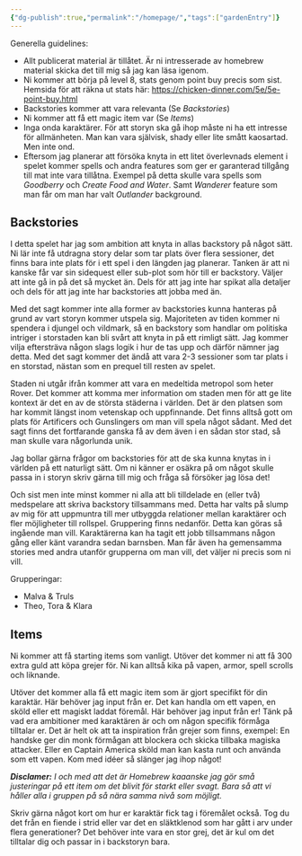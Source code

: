 ```yaml
---
{"dg-publish":true,"permalink":"/homepage/","tags":["gardenEntry"]}
---
```


Generella guidelines:
- Allt publicerat material är tillåtet. Är ni intresserade av homebrew material skicka det till mig så jag kan läsa igenom. 
- Ni kommer att börja på level 8, stats genom point buy precis som sist. Hemsida för att räkna ut stats här: https://chicken-dinner.com/5e/5e-point-buy.html 
- Backstories kommer att vara relevanta (Se *Backstories*)
- Ni kommer att få ett magic item var (Se *Items*)
- Inga onda karaktärer. För att storyn ska gå ihop måste ni ha ett intresse för allmänheten. Man kan vara självisk, shady eller lite smått kaosartad. Men inte ond.
- Eftersom jag planerar att försöka knyta in ett litet överlevnads element i spelet kommer spells och andra features som ger er garanterad tillgång till mat inte vara tillåtna. Exempel på detta skulle vara spells som *Goodberry* och *Create Food and Water*. Samt *Wanderer* feature som man får om man har valt *Outlander* background. 
## Backstories

I detta spelet har jag som ambition att knyta in allas backstory på något sätt. Ni lär inte få utdragna story delar som tar plats över flera sessioner, det finns bara inte plats för i ett spel i den längden jag planerar. Tanken är att ni kanske får var sin sidequest eller sub-plot som hör till er backstory. Väljer att inte gå in på det så mycket än. Dels för att jag inte har spikat alla detaljer och dels för att jag inte har backstories att jobba med än. 

Med det sagt kommer inte alla former av backstories kunna hanteras på grund av vart storyn kommer utspela sig. Majoriteten av tiden kommer ni spendera i djungel och vildmark, så en backstory som handlar om politiska intriger i storstaden kan bli svårt att knyta in på ett rimligt sätt. Jag kommer vilja eftersträva någon slags logik i hur de tas upp och därför nämner jag detta. Med det sagt kommer det ändå att vara 2-3 sessioner som tar plats i en storstad, nästan som en prequel till resten av spelet.

Staden ni utgår ifrån kommer att vara en medeltida metropol som heter Rover. Det kommer att komma mer information om staden men för att ge lite kontext är det en av de största städerna i världen. Det är den platsen som har kommit längst inom vetenskap och uppfinnande. Det finns alltså gott om plats för Artificers och Gunslingers om man vill spela något sådant. Med det sagt finns det fortfarande ganska få av dem även i en sådan stor stad, så man skulle vara någorlunda unik.

Jag bollar gärna frågor om backstories för att de ska kunna knytas in i världen på ett naturligt sätt. Om ni känner er osäkra på om något skulle passa in i storyn skriv gärna till mig och fråga så försöker jag lösa det!

Och sist men inte minst kommer ni alla att bli tilldelade en (eller två) medspelare att skriva backstory tillsammans med. Detta har valts på slump av mig för att uppmuntra till mer utbyggda relationer mellan karaktärer och fler möjligheter till rollspel. Gruppering finns nedanför. Detta kan göras så ingående man vill. Karaktärerna kan ha tagit ett jobb tillsammans någon gång eller känt varandra sedan barnsben. Man får även ha gemensamma stories med andra utanför grupperna om man vill, det väljer ni precis som ni vill.

Grupperingar:
- Malva & Truls
- Theo, Tora & Klara
## Items
Ni kommer att få starting items som vanligt. Utöver det kommer ni att få 300 extra guld att köpa grejer för. Ni kan alltså kika på vapen, armor, spell scrolls och liknande. 

Utöver det kommer alla få ett magic item som är gjort specifikt för din karaktär. Här behöver jag input från er. Det kan handla om ett vapen, en sköld eller ett magiskt laddat föremål. Här behöver jag input från er! Tänk på vad era ambitioner med karaktären är och om någon specifik förmåga tilltalar er. Det är helt ok att ta inspiration från grejer som finns, exempel: En handske ger din monk förmågan att blockera och skicka tillbaka magiska attacker. Eller en Captain America sköld man kan kasta runt och använda som ett vapen. Kom med idéer så slänger jag ihop något!

***Disclamer:** I och med att det är Homebrew kaaanske jag gör små justeringar på ett item om det blivit för starkt eller svagt. Bara så att vi håller alla i gruppen på så nära samma nivå som möjligt.*

Skriv gärna något kort om hur er karaktär fick tag i föremålet också. Tog du det från en fiende i strid eller var det en släktklenod som har gått i arv under flera generationer? Det behöver inte vara en stor grej, det är kul om det tilltalar dig och passar in i backstoryn bara.